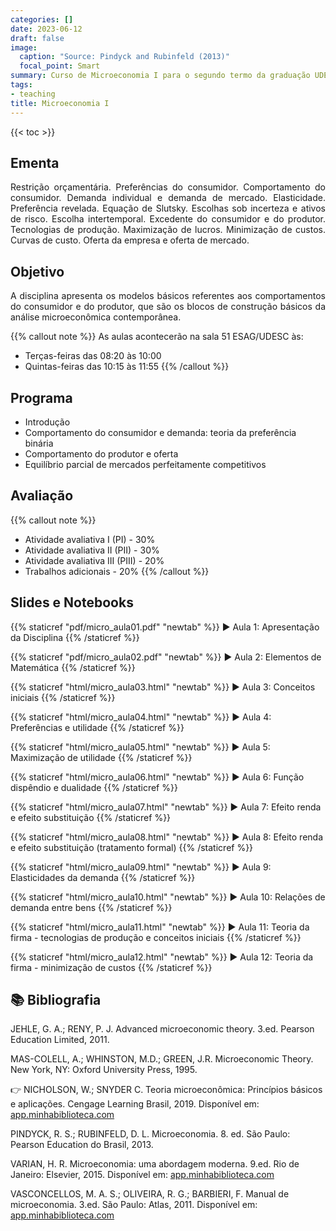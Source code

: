 ```yaml
---
categories: []
date: 2023-06-12
draft: false
image:
  caption: "Source: Pindyck and Rubinfeld (2013)"
  focal_point: Smart
summary: Curso de Microeconomia I para o segundo termo da graduação UDESC.
tags:
- teaching
title: Microeconomia I
---
```


{{< toc >}}

## Ementa

<p align="justify">Restrição orçamentária. Preferências do consumidor. Comportamento do consumidor. Demanda individual e demanda de mercado. Elasticidade. Preferência revelada. Equação de Slutsky. Escolhas sob incerteza e ativos de risco. Escolha intertemporal. Excedente do consumidor e do produtor. Tecnologias de produção. Maximização de lucros. Minimização de custos. Curvas de custo. Oferta da empresa e oferta de mercado.</p>

## Objetivo

<p align="justify">A disciplina apresenta os modelos básicos referentes aos comportamentos do consumidor e do produtor, que são os blocos de construção básicos da análise microeconômica contemporânea.</p>

{{% callout note %}}
As aulas acontecerão na sala 51 ESAG/UDESC às:
- Terças-feiras das 08:20 às 10:00
- Quintas-feiras das 10:15 às 11:55
{{% /callout %}}

## Programa

- Introdução
- Comportamento do consumidor e demanda: teoria da preferência binária
- Comportamento do produtor e oferta
- Equilíbrio parcial de mercados perfeitamente competitivos

## Avaliação

{{% callout note %}}
- Atividade avaliativa I (PI) - 30%
- Atividade avaliativa II (PII) - 30%
- Atividade avaliativa III (PIII) - 20%
- Trabalhos adicionais - 20%
{{% /callout %}}

## Slides e Notebooks

{{% staticref "pdf/micro_aula01.pdf" "newtab" %}} ▶️ Aula 1: Apresentação da Disciplina {{% /staticref %}}

{{% staticref "pdf/micro_aula02.pdf" "newtab" %}} ▶️ Aula 2: Elementos de Matemática {{% /staticref %}}

{{% staticref "html/micro_aula03.html" "newtab" %}} ▶️ Aula 3: Conceitos iniciais {{% /staticref %}}

{{% staticref "html/micro_aula04.html" "newtab" %}} ▶️ Aula 4: Preferências e utilidade {{% /staticref %}}

{{% staticref "html/micro_aula05.html" "newtab" %}} ▶️ Aula 5: Maximização de utilidade {{% /staticref %}}

{{% staticref "html/micro_aula06.html" "newtab" %}} ▶️ Aula 6: Função dispêndio e dualidade {{% /staticref %}}

{{% staticref "html/micro_aula07.html" "newtab" %}} ▶️ Aula 7: Efeito renda e efeito substituição {{% /staticref %}}

{{% staticref "html/micro_aula08.html" "newtab" %}} ▶️ Aula 8: Efeito renda e efeito substituição (tratamento formal) {{% /staticref %}}

{{% staticref "html/micro_aula09.html" "newtab" %}} ▶️ Aula 9: Elasticidades da demanda {{% /staticref %}}

{{% staticref "html/micro_aula10.html" "newtab" %}} ▶️ Aula 10: Relações de demanda entre bens {{% /staticref %}}

{{% staticref "html/micro_aula11.html" "newtab" %}} ▶️ Aula 11: Teoria da firma - tecnologias de produção e conceitos iniciais {{% /staticref %}}

{{% staticref "html/micro_aula12.html" "newtab" %}} ▶️ Aula 12: Teoria da firma - minimização de custos {{% /staticref %}}

## 📚 Bibliografia

JEHLE, G. A.; RENY, P. J. Advanced microeconomic theory. 3.ed. Pearson Education Limited, 2011.

MAS-COLELL, A.; WHINSTON, M.D.; GREEN, J.R. Microeconomic Theory. New York, NY: Oxford University Press, 1995.

👉 NICHOLSON, W.; SNYDER C. Teoria microeconômica: Princípios básicos e aplicações. Cengage Learning Brasil, 2019. Disponível em: [app.minhabiblioteca.com](https://app.minhabiblioteca.com.br/#/books/9788522127030/)

PINDYCK, R. S.; RUBINFELD, D. L. Microeconomia. 8. ed. São Paulo: Pearson Education do Brasil, 2013.

VARIAN, H. R. Microeconomia: uma abordagem moderna. 9.ed. Rio de Janeiro: Elsevier, 2015. Disponível em: [app.minhabiblioteca.com](https://app.minhabiblioteca.com.br/books/9788595155107)

VASCONCELLOS, M. A. S.; OLIVEIRA, R. G.; BARBIERI, F. Manual de microeconomia. 3.ed. São Paulo: Atlas, 2011. Disponível em: [app.minhabiblioteca.com](https://app.minhabiblioteca.com.br/#/books/9788522469932/)